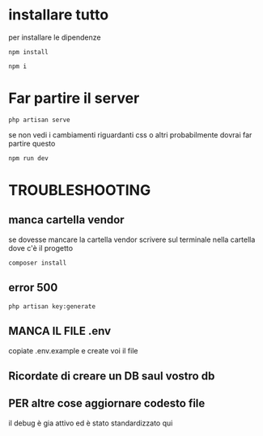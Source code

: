 <H1>installare tutto</h1>
per installare le dipendenze

`npm install`

`npm i`

<h1>Far partire il server</h1>

`php artisan serve`

se non vedi i cambiamenti riguardanti css o altri probabilmente dovrai far partire questo

`npm run dev`

<H1>TROUBLESHOOTING</h1>

<h2> manca cartella vendor</h2>
se dovesse mancare la cartella vendor scrivere sul terminale nella cartella dove c'è il progetto

`composer install`

<h2>error 500</h2>

`php artisan key:generate`

<h2>MANCA IL FILE .env</h2>
copiate .env.example e create voi il file

<h2>Ricordate di creare un DB saul vostro db</h2>

<h2>PER altre cose aggiornare codesto file</h2>
il debug è gia attivo ed è stato standardizzato qui